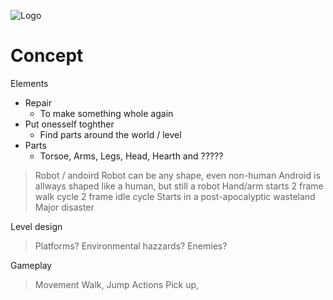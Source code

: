 ![Logo](https://github.com/frankhaugen/GlobalGameJam2020/blob/master/Graphics/MorphoSys%20Main%20Menu.png)

# Concept
Elements
- Repair
  - To make something whole again
- Put onesself toghther
  - Find parts around the world / level
- Parts
  - Torsoe, Arms, Legs, Head, Hearth and ?????
> Robot / andoird
  > Robot can be any shape, even non-human
  > Android is allways shaped like a human, but still a robot
> Hand/arm starts
  > 2 frame walk cycle
  > 2 frame idle cycle
> Starts in a post-apocalyptic wasteland
  > Major disaster
  
Level design
> Platforms?
> Environmental hazzards?
> Enemies?
> 

Gameplay
> Movement
  > Walk, Jump
> Actions
  > Pick up, 
